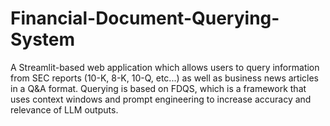 # Financial-Document-Querying-System
A Streamlit-based web application which allows users to query information from SEC reports (10-K, 8-K, 10-Q, etc...) as well as business news articles in a Q&amp;A format. Querying is based on FDQS, which is a framework that uses context windows and prompt engineering to increase accuracy and relevance of LLM outputs.
